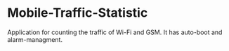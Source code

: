 # Mobile-Traffic-Statistic
Application for counting the traffic of Wi-Fi and GSM.
It has auto-boot and alarm-managment.
